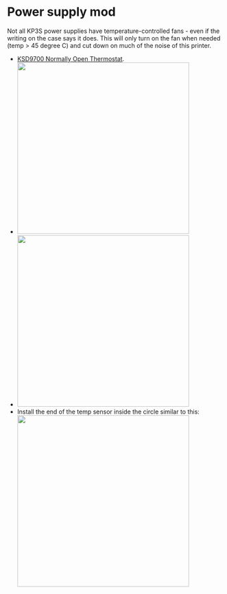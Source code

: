 # Power supply mod

Not all KP3S power supplies have temperature-controlled fans - even if the
writing on the case says it does. This will only turn on the fan when needed
(temp > 45 degree C) and cut down on much of the noise of this printer.

* [KSD9700 Normally Open Thermostat](https://amzn.to/31GZ0Hp).
* <a href="https://bdwilson.github.io/images/kp3s-powersupply-mod1.png"><img src="https://bdwilson.github.io/images/kp3s-powersupply-mod1.png" width=400px></a>
* <a href="https://bdwilson.github.io/images/kp3s-powersupply-mod2.png"><img src="https://bdwilson.github.io/images/kp3s-powersupply-mod2.png" width=400px></a>
* Install the end of the temp sensor inside the circle similar to this: 
<a href="https://bdwilson.github.io/images/kp3s-powersupply-mod3.png"><img src="https://bdwilson.github.io/images/kp3s-powersupply-mod3.png" width=400px></a>



